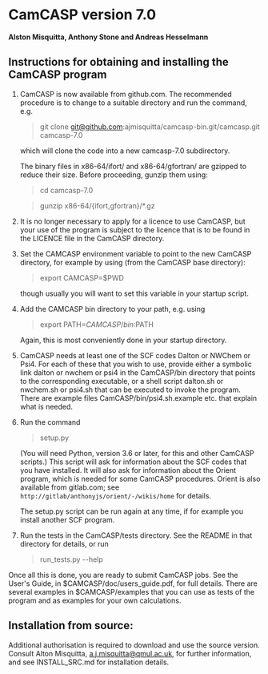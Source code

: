 # CamCASP  version 7.0

**Alston Misquitta, Anthony Stone and Andreas Hesselmann**


## Instructions for obtaining and installing the CamCASP program

1. CamCASP is now available from github.com. The recommended procedure
   is to change to a suitable directory and run the command, e.g.
   > git clone git@github.com:ajmisquitta/camcasp-bin.git/camcasp.git camcasp-7.0

   which will clone the code into a new camcasp-7.0 subdirectory.

   The binary files in x86-64/ifort/ and x86-64/gfortran/ are gzipped
   to reduce their size. Before proceeding, gunzip them using:
   > cd camcasp-7.0

   > gunzip x86-64/{ifort,gfortran}/*.gz

2. It is no longer necessary to apply for a licence to use CamCASP,
   but your use of the program is subject to the licence that is to be
   found in the LICENCE file in the CamCASP directory.

3. Set the CAMCASP environment variable to point to the new CamCASP
   directory, for example by using (from the CamCASP base directory):
   >    export CAMCASP=$PWD

   though usually you will want to set this variable in your startup
   script. 

4. Add the CAMCASP bin directory to your path, e.g. using
   > export PATH=$CAMCASP/bin:$PATH

   Again, this is most conveniently done in your startup directory.

5. CamCASP needs at least one of the SCF codes Dalton or NWChem or
   Psi4. For each of these that you wish to use, provide either
   a symbolic link dalton or nwchem or psi4 in the CamCASP/bin directory
   that points to the corresponding executable, or a shell script
   dalton.sh or nwchem.sh or psi4.sh that can be executed to invoke
   the program. There are example files CamCASP/bin/psi4.sh.example
   etc. that explain what is needed.

6. Run the command 
   >    setup.py

   (You will need Python, version 3.6 or later, for this and other
   CamCASP scripts.) This script will ask for information about the
   SCF codes that you have installed. It will also ask for
   information about the Orient program, which is needed for some
   CamCASP procedures. Orient is also available from gitlab.com; see
   `http://gitlab/anthonyjs/orient/-/wikis/home` for details.

   The setup.py script can be run again at any time, if for example
   you install another SCF program.

7. Run the tests in the CamCASP/tests directory. See the README in
   that directory for details, or run
   >    run_tests.py --help

Once all this is done, you are ready to submit CamCASP jobs. See the
User's Guide, in $CAMCASP/doc/users_guide.pdf, for full details. There
are several examples in $CAMCASP/examples that you can use as tests of
the program and as examples for your own calculations.



## Installation from source:


Additional authorisation is required to download and use the source
version. Consult Alton Misquitta, a.j.misquitta@qmul.ac.uk, for further
information, and see INSTALL_SRC.md for installation details.
